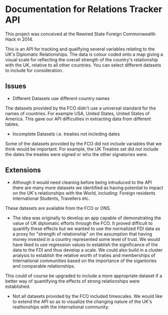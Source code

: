 Documentation for Relations Tracker API
============
This project was conceived at the Rewired State Foreign Commonwealth Hack in 2014. 

This is an API for tracking and qualifying several variables relating to the UK's Diplomatic Relationships. The data is colour coded onto a map giving a visual scale for reflecting the overall strength of the country's relationship with the UK, relative to all other countries. You can select different datasets to include for consideration.

## Issues

* Different Datasets use different country names

The datasets provided by the FCO didn't use a universal standard for the names of countries. For example USA, United States, United States of America. This gave our API difficulties in extracting data from different tables.

* Incomplete Datasets i.e. treaties not incleding dates

Some of the datasets provided by the FCO did not include variables that we think would be important. For example, the UK Treaties set did not include the dates the treaties were signed or who the other signatories were. 


## Extensions

* 	Although it would need cleaning before being intruduced to the API there are many more datasets we identified as having potential to impact on the UK's relationships with the World, including: Foreign residents International Students, Travellers etc.

These datasets are available from the FCO or ONS.


* The idea was originally to develop an app capable of demonstrating the value of UK diplomatic efforts through the FCO. It proved difficult to quantify these effects but we wanted to use the normalized FDI data as a proxy for "strength of relationship" on the assumption that having money invested in a country represented some level of trust. We would have liked to use regression values to establish the significance of the data to the FDI and thus develop a scale. We could also build in a cluster analysis to establish the relative worth of traties and memberships of International communities based on the importance of the sigantories and comparable relationships. 

This could of course be upgraded to include a more appropriate dataset if a better way of quantifying the effects of strong relationships were established.

* Not all datasets provided by the FCO included timescales. We would like to extend the API so as to visualize the changing nature of the UK's realtionships with the international community.







